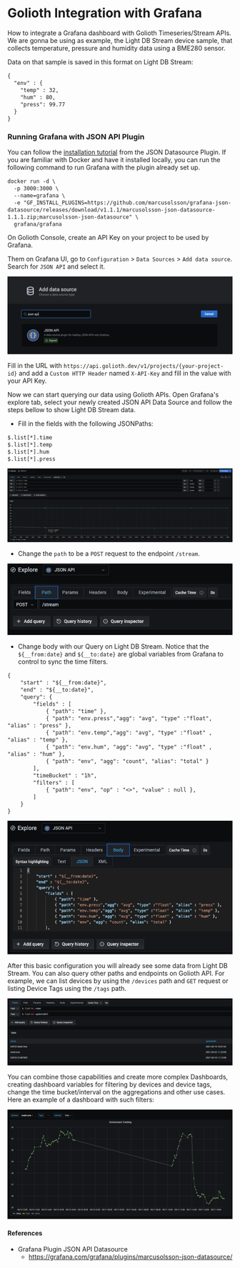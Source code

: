 # Golioth Integration with Grafana

How to integrate a Grafana dashboard with Golioth Timeseries/Stream APIs. We are gonna be using as example, the Light DB Stream device sample, that collects temperature, pressure and humidity data using a BME280 sensor.

Data on that sample is saved in this format on Light DB Stream:

```
{
  "env" : {
    "temp" : 32,
    "hum" : 80,
    "press": 99.77
  }
}
```

### Running Grafana with JSON API Plugin

You can follow the [installation tutorial](https://grafana.com/grafana/plugins/marcusolsson-json-datasource/?tab=installation) from the JSON Datasource Plugin. If you are familiar with Docker and have it installed locally, you can run the following command to run Grafana with the plugin already set up.

```
docker run -d \
  -p 3000:3000 \
  --name=grafana \
  -e "GF_INSTALL_PLUGINS=https://github.com/marcusolsson/grafana-json-datasource/releases/download/v1.1.1/marcusolsson-json-datasource-1.1.1.zip;marcusolsson-json-datasource" \
  grafana/grafana
```

On Golioth Console, create an API Key on your project to be used by Grafana.

Them on Grafana UI, go to `Configuration` > `Data Sources` > `Add data source`. Search for `JSON API` and select it.

![Search Data Source](./images/search-ds.png)

Fill in the URL with `https://api.golioth.dev/v1/projects/{your-project-id}` and add a `Custom HTTP Header` named `X-API-Key` and fill in the value with your API Key.

Now we can start querying our data using Golioth APIs. Open Grafana's explore tab, select your newly created JSON API Data Source and follow the steps bellow to show Light DB Stream data.

- Fill in the fields with the following JSONPaths:

```
$.list[*].time
$.list[*].temp
$.list[*].hum
$.list[*].press
```

![Query Fields](./images/fields.png)

- Change the `path` to be a `POST` request to the endpoint `/stream`.

![Query Path](./images/path.png)

- Change body with our Query on Light DB Stream. Notice that the `${__from:date}` and `${__to:date}` are global variables from Grafana to control to sync the time filters.

```
{
	"start" : "${__from:date}",
    "end" : "${__to:date}",
	"query": {
		"fields" : [
			{ "path": "time" },
			{ "path": "env.press","agg": "avg", "type" :"float", "alias" : "press" },
			{ "path": "env.temp","agg": "avg", "type" :"float" , "alias" : "temp" },
			{ "path": "env.hum", "agg": "avg", "type" :"float" , "alias" : "hum" },
			{ "path": "env", "agg": "count", "alias": "total" }
		],
		"timeBucket" : "1h",
		"filters" : [
			{ "path": "env", "op" : "<>", "value" : null },
		]
	}
}
```

![Query Body](./images/body.png)

After this basic configuration you will already see some data from Light DB Stream. You can also query other paths and endpoints on Golioth API. For example, we can list devices by using the `/devices` path and `GET` request or listing Device Tags using the `/tags` path.

![Device List](./images/device-list.png)

You can combine those capabilities and create more complex Dashboards, creating dashboard variables for filtering by devices and device tags, change the time bucket/interval on the aggregations and other use cases. Here an example of a dashboard with such filters:

![Full Dashboard](./images/complete-dashboard.png)

#### References

- Grafana Plugin JSON API Datasource
  - https://grafana.com/grafana/plugins/marcusolsson-json-datasource/
